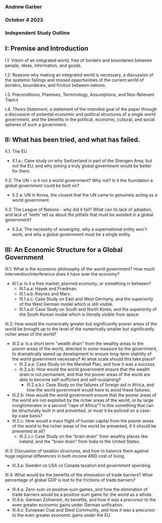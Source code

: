 ### Andrew Garber
### October 4 2023
### Independent Study Outline

## I: Premise and Introduction

I.1: Vision of an integrated world, free of borders and boundaries between people, ideas, information, and goods. 

I.2: Reasons why making an integrated world is necessary, a discussion of the systemic failings and missed opportunities of the current world of borders, boundaries, and friction between nations.

I.3. Preconditions, Premises, Terminology, Assumptions, and Non-Relevant Topics

I.4. *Thesis Statement*, a statement of the intended goal of the paper through a discussion of potential economic and political structures of a single world government, and the benefits in the political, economic, cultural, and social spheres of such a government.

## II: What has been tried, and what has failed.

II.1. The EU
 - II.1.a.: Case study on why Switzerland is part of the Shengen Area, but not the EU, and why joining a truly global government would be better for them.

II.2: The UN - is it not a world government? Why not? Is it the foundation a global government could be built on?
 - II.2.a: UN in Korea, the closest that the UN came to genuinely acting as a world government.

II.3: The League of Nations - why did it fail? What can its lack of adoption, and lack of 'teeth' tell us about the pitfalls that must be avoided in a global government?
 - II.3.a: The necessity of soverignty, why a supernational entity won't work, and why a global government must be a single entity.

## III: An Economic Structure for a Global Government

III.1: What is the economic philosophy of the world government? How much intervention/interference does it have over the economy? 
 - III.1.a: Is it a free market, planned economy, or something in between? 
    - III.1.a.a: Hayek and Friedman.
    - III.1.a.b: Keynes and Marx.
    - III.1.a.c: Case Study on East and West Germany, and the superiority of the West German model which is still visible.
    - III.1.a.d: Case Study on South and North Korea, and the superiority of the South Korean model which is *literally* visible from space.

III.2: How would the numerically greater but significantly poorer areas of the world be brought up to the level of the numerically smaller but significantly richer areas of the world? 
 - III.2.a: Is a short term "wealth drain" from the wealthy areas to the poorer areas of the world, directed in some measure by the government, to dramatically speed up development to ensure long-term stability of the world government necessary? At what scale should this take place?
    - III.2.a.a: Case Study on the Marshall Plan, and how it was a success.
    - III.2.a.b: How would the world government ensure that the wealth drain is not permanent, and that the poorer areas of the world are able to become self-sufficient and self-sustaining?
      - III.2.a.b.i: Case Study on the failures of foreign aid in Africa, and how the world government would have to avoid these failures.
 - III.2.b: How would the world government ensure that the poorer areas of the world are not exploited by the richer areas of the world, or by large conglomerates in a second "rape of Africa"? Is this something that can be structurally built in and prevented, or must it be policed on a case-by-case basis?
 - III.2.c: How would a mass flight of human capital from the poorer areas of the world to the richer areas of the world be prevented, if it should be prevented at all? 
   - III.2.c.i: Case Study on the "brain drain" from wealthy places like Ireland, and the "brain drain" from India to the United States.


III.3: Discussion of taxation structures, and how to balance them against huge regional differences in both income AND cost of living.
 - III.3.a: Sweden vs USA vs Canada taxation and government spending.

III.4. What would be the benefits of the elimination of trade barriers? What percentage of global GDP is lost to the frictions of trade barriers?
 - III.4.a: Zero-sum vs positive-sum games, and how the elimination of trade barriers would be a positive-sum game for the world as a whole.
 - III.4.b: German Zollverein, its benefits, and how it was a precursor to the even greater economic gains under German unification.
 - III.4.c: European Coal and Steel Community, and how it was a precursor to the even greater economic gains under the EU.

